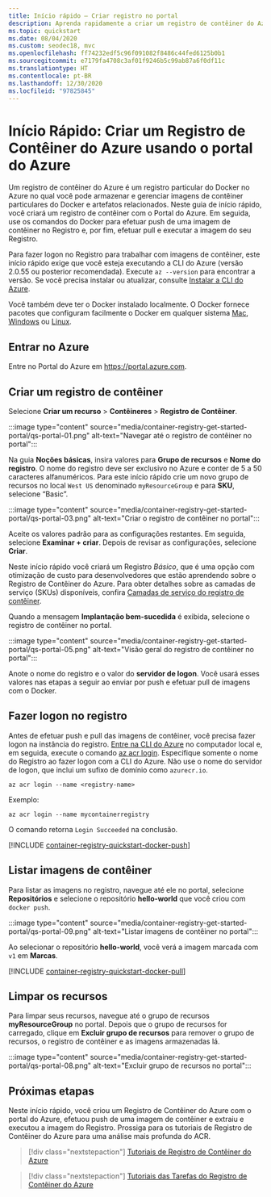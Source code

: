 ```yaml
---
title: Início rápido – Criar registro no portal
description: Aprenda rapidamente a criar um registro de contêiner do Azure privado usando o portal do Azure.
ms.topic: quickstart
ms.date: 08/04/2020
ms.custom: seodec18, mvc
ms.openlocfilehash: ff74232edf5c96f091082f8486c44fed6125b0b1
ms.sourcegitcommit: e7179fa4708c3af01f9246b5c99ab87a6f0df11c
ms.translationtype: HT
ms.contentlocale: pt-BR
ms.lasthandoff: 12/30/2020
ms.locfileid: "97825845"
---
```

# <a name="quickstart-create-an-azure-container-registry-using-the-azure-portal"></a>Início Rápido: Criar um Registro de Contêiner do Azure usando o portal do Azure

Um registro de contêiner do Azure é um registro particular do Docker no Azure no qual você pode armazenar e gerenciar imagens de contêiner particulares do Docker e artefatos relacionados. Neste guia de início rápido, você criará um registro de contêiner com o Portal do Azure. Em seguida, use os comandos do Docker para efetuar push de uma imagem de contêiner no Registro e, por fim, efetuar pull e executar a imagem do seu Registro.

Para fazer logon no Registro para trabalhar com imagens de contêiner, este início rápido exige que você esteja executando a CLI do Azure (versão 2.0.55 ou posterior recomendada). Execute `az --version` para encontrar a versão. Se você precisa instalar ou atualizar, consulte [Instalar a CLI do Azure][azure-cli].

Você também deve ter o Docker instalado localmente. O Docker fornece pacotes que configuram facilmente o Docker em qualquer sistema [Mac][docker-mac], [Windows][docker-windows] ou [Linux][docker-linux].

## <a name="sign-in-to-azure"></a>Entrar no Azure

Entre no Portal do Azure em https://portal.azure.com.

## <a name="create-a-container-registry"></a>Criar um registro de contêiner

Selecione **Criar um recurso** > **Contêineres** > **Registro de Contêiner**.

:::image type="content" source="media/container-registry-get-started-portal/qs-portal-01.png" alt-text="Navegar até o registro de contêiner no portal":::

Na guia **Noções básicas**, insira valores para **Grupo de recursos** e **Nome do registro**. O nome do registro deve ser exclusivo no Azure e conter de 5 a 50 caracteres alfanuméricos. Para este início rápido crie um novo grupo de recursos no local `West US` denominado `myResourceGroup` e para **SKU**, selecione “Basic”.

:::image type="content" source="media/container-registry-get-started-portal/qs-portal-03.png" alt-text="Criar o registro de contêiner no portal":::

Aceite os valores padrão para as configurações restantes. Em seguida, selecione **Examinar + criar**. Depois de revisar as configurações, selecione **Criar**.

Neste início rápido você criará um Registro *Básico*, que é uma opção com otimização de custo para desenvolvedores que estão aprendendo sobre o Registro de Contêiner do Azure. Para obter detalhes sobre as camadas de serviço (SKUs) disponíveis, confira [Camadas de serviço do registro de contêiner][container-registry-skus].

Quando a mensagem **Implantação bem-sucedida** é exibida, selecione o registro de contêiner no portal. 

:::image type="content" source="media/container-registry-get-started-portal/qs-portal-05.png" alt-text="Visão geral do registro de contêiner no portal":::

Anote o nome do registro e o valor do **servidor de logon**. Você usará esses valores nas etapas a seguir ao enviar por push e efetuar pull de imagens com o Docker.

## <a name="log-in-to-registry"></a>Fazer logon no registro

Antes de efetuar push e pull das imagens de contêiner, você precisa fazer logon na instância do registro. [Entre na CLI do Azure][get-started-with-azure-cli] no computador local e, em seguida, execute o comando [az acr login][az-acr-login]. Especifique somente o nome do Registro ao fazer logon com a CLI do Azure. Não use o nome do servidor de logon, que inclui um sufixo de domínio como `azurecr.io`.

```azurecli
az acr login --name <registry-name>
```

Exemplo:

```azurecli
az acr login --name mycontainerregistry
```

O comando retorna `Login Succeeded` na conclusão. 

[!INCLUDE [container-registry-quickstart-docker-push](../../includes/container-registry-quickstart-docker-push.md)]

## <a name="list-container-images"></a>Listar imagens de contêiner

Para listar as imagens no registro, navegue até ele no portal, selecione **Repositórios** e selecione o repositório **hello-world** que você criou com `docker push`.

:::image type="content" source="media/container-registry-get-started-portal/qs-portal-09.png" alt-text="Listar imagens de contêiner no portal":::

Ao selecionar o repositório **hello-world**, você verá a imagem marcada com `v1` em **Marcas**.

[!INCLUDE [container-registry-quickstart-docker-pull](../../includes/container-registry-quickstart-docker-pull.md)]

## <a name="clean-up-resources"></a>Limpar os recursos

Para limpar seus recursos, navegue até o grupo de recursos **myResourceGroup** no portal. Depois que o grupo de recursos for carregado, clique em **Excluir grupo de recursos** para remover o grupo de recursos, o registro de contêiner e as imagens armazenadas lá.

:::image type="content" source="media/container-registry-get-started-portal/qs-portal-08.png" alt-text="Excluir grupo de recursos no portal":::


## <a name="next-steps"></a>Próximas etapas

Neste início rápido, você criou um Registro de Contêiner do Azure com o portal do Azure, efetuou push de uma imagem de contêiner e extraiu e executou a imagem do Registro. Prossiga para os tutoriais de Registro de Contêiner do Azure para uma análise mais profunda do ACR.

> [!div class="nextstepaction"]
> [Tutoriais de Registro de Contêiner do Azure][container-registry-tutorial-prepare-registry]

> [!div class="nextstepaction"]
> [Tutoriais das Tarefas do Registro de Contêiner do Azure][container-registry-tutorial-quick-task]

<!-- LINKS - external -->
[docker-linux]: https://docs.docker.com/engine/installation/#supported-platforms
[docker-mac]: https://docs.docker.com/docker-for-mac/
[docker-pull]: https://docs.docker.com/engine/reference/commandline/pull/
[docker-push]: https://docs.docker.com/engine/reference/commandline/push/
[docker-rmi]: https://docs.docker.com/engine/reference/commandline/rmi/
[docker-run]: https://docs.docker.com/engine/reference/commandline/run/
[docker-tag]: https://docs.docker.com/engine/reference/commandline/tag/
[docker-windows]: https://docs.docker.com/docker-for-windows/

<!-- LINKS - internal -->
[container-registry-tutorial-prepare-registry]: container-registry-tutorial-prepare-registry.md
[container-registry-skus]: container-registry-skus.md
[azure-cli]: /cli/azure/install-azure-cli
[get-started-with-azure-cli]: /cli/azure/get-started-with-azure-cli
[az-acr-login]: /cli/azure/acr#az-acr-login
[container-registry-tutorial-quick-task]: container-registry-tutorial-quick-task.md
